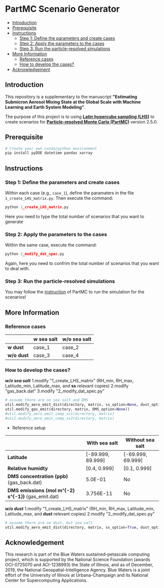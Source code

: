 PartMC Scenario Generator
=================

<!-- @import "[TOC]" {cmd="toc" depthFrom=1 depthTo=6 orderedList=false} -->

<!-- code_chunk_output -->

- [Introduction](#introduction)
- [Prerequisite](#prerequisite)
- [Instructions](#instructions)
  - [Step 1: Define the parameters and create cases](#step-1-define-the-parameters-and-create-cases)
  - [Step 2: Apply the parameters to the cases](#step-2-apply-the-parameters-to-the-cases)
  - [Step 3: Run the particle-resolved simulations](#step-3-run-the-particle-resolved-simulations)
- [More Information](#more-information)
  - [Reference cases](#reference-cases)
  - [How to develop the cases?](#how-to-develop-the-cases)
- [Acknowledgement](#acknowledgement)

<!-- /code_chunk_output -->

## Introduction
This repository is a supplementary to the manuscript **"Estimating Submicron Aerosol Mixing State at the Global Scale with Machine Learning and Earth System Modeling"**.

The purpose of this project is to using **[Latin hypercube sampling (LHS)](https://en.wikipedia.org/wiki/Latin_hypercube_sampling)** to create scenarios for **[Particle-resolved Monte Carlo (PartMC)](http://lagrange.mechse.illinois.edu/partmc/)** version 2.5.0.

## Prerequisite
```bash
# Create your own conda/python environment
pip install pyDOE datetime pandas xarray
```

## Instructions
### Step 1: Define the parameters and create cases
Within each case (e.g., `case_1`), define the paramaters in the file `1_create_LHS_matrix.py`. Then execute the command:
```python
python 1_create_LHS_matrix.py
```
Here you need to type the total number of scenarios that you want to generate

### Step 2: Apply the parameters to the cases
Within the same case, execute the command:
```python
python 2_modify_dat_spec.py
```
Again, here you need to confrim the total number of scenarios that you want to deal with.

### Step 3: Run the particle-resolved simulations
You may follow the [instruction](http://lagrange.mechse.illinois.edu/partmc/partmc-2.5.0/doc/README.html) of PartMC to run the simulation for the scenarios! 

## More Information    
### Reference cases

|              | w sea salt | w/o sea salt |
| ------------ | ---------- | ------------ |
| **w dust**   | case_1     | case_2       |
| **w/o dust** | case_3     | case_4       |

### How to develop the cases?
***w/o sea salt***
1.modify "1_create_LHS_matrix" (RH_min, RH_max, Latitude_min, Latitude_max, and **ss** relevant copies)
2.modify "gas_back.dat"
3.modify "2_modify_dat_spec.py"  
```python
# assume there are no sea salt and DMS
util.modify_aero_emit_dist(directory, matrix, ss_option=None, dust_option=True)
util.modify_gas_emit(directory, matrix, DMS_option=None))
#util.modify_aero_emit_comp_ss1(directory, matrix)
#util.modify_aero_emit_comp_ss2(directory, matrix)
```
- Reference setup

|                      | With sea salt          |  Without sea salt                  |
| -------------------- | -----------------------| -----------------------------------|
| **Latitude**         | [-89.999, 89.999]      |  [-69.999, 69.999]                 |
| **Relative humidty** | [0.4, 0.999]           |  [0.1, 0.999]                      |
| **DMS concentration (ppb)** (gas_back.dat)  |5.0E-01 |  No                         |
| **DMS emissions (mol m^{-2} s^{-1})** (gas_emit.dat)  |3.756E-11 |  No             |

***w/o dust***
1.modify "1_create_LHS_matrix" (RH_min, RH_max, Latitude_min, Latitude_max, and **dust** relevant copies)
2.modify "2_modify_dat_spec.py"  

```python
# assume there are no dust, but sea salt
util.modify_aero_emit_dist(directory, matrix, ss_option=True, dust_option=None)
```
## Acknowledgement
This research is part of the Blue Waters sustained-petascale computing project, which is supported by the National Science Foundation (awards OCI-0725070 and ACI-1238993) the State of Illinois, and as of December, 2019, the National Geospatial-Intelligence Agency. Blue Waters is a joint effort of the University of Illinois at Urbana-Champaign and its National Center for Supercomputing Applications.

